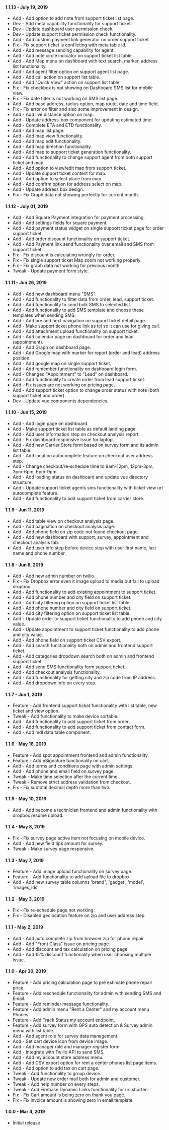 #### 1.1.13 - July 19, 2019
* Add - Add option to add note from support ticket list page.
* Dev - Add meta capability functionality for support ticket.
* Dev - Update dashboard user permission check.
* Dev - Update support ticket permission check functionality.
* Add - Add custom payment link generator on order support ticket.
* Fix - Fix support ticket is conflicting with meta table id.
* Add - Add message sending capability for agent.
* Add - Add note circle indicator on support ticket list table.
* Add - Add Map menu on dashboard with text search, marker, address list functionality.
* Add - Add agent filter option on support agent list page.
* Add - Add call action on support list table.
* Add - Add "Quick View" action on support list table.
* Fix - Fix checkbox is not showing on Dashboard SMS list for mobile view.
* Fix - Fix date filter is not working on SMS list page.
* Add - Add base address, radius option, map route, date and time field.
* Fix - Fix error on filter and also some improvement in design.
* Add - Add live distance option on map.
* Add - Update address-box component for updating estimated time.
* Add - Complete ETA and ETD functionality.
* Add - Add map list page.
* Add - Add map view functionality.
* Add - Add map edit functionality.
* Add - Add map direction functionality.
* Add - Add map to support ticket generation functionality.
* Add - Add functionality to change support agent from both support ticket and map.
* Add - Add option to view/edit map from support ticket.
* Add - Update support ticket content for map.
* Add - Add option to select place from map.
* Add - Add confirm option for address select on map.
* Add - Update address box design.
* Fix - Fix Graph data not showing perfectly for current month.

#### 1.1.12 - July 01, 2019
* Add - Add Square Payment integration for payment processing.
* Add - Add settings fields for square payment.
* Add - Add payment status widget on single support ticket page for order support ticket.
* Add - Add order discount functionality on support ticket.
* Add - Add Payment link send functionality over email and SMS from support ticket.
* Fix - Fix discount is calculating wrongly for order.
* Fix - Fix single support ticket Map zoom not working properly.
* Fix - Fix graph data not working for previous month.
* Tweak - Update payment form style.

#### 1.1.11 - Jun 26, 2019
* Add - Add new dashboard menu "SMS"
* Add - Add functionality to filter data from order, lead, support ticket.
* Add - Add functionality to send bulk SMS to selected list.
* Add - Add functionality to add SMS template and choose these templates when sending SMS.
* Add - Add pre and next navigation on support ticket detail page.
* Add - Make support ticket phone link as tel so it can use for giving call.
* Add - Add attachment upload functionality on support ticket.
* Add - Add calendar page on dashboard for order and lead (appointment).
* Add - Add Graph on dashboard page.
* Add - Add Google map with marker for report (order and lead) address position.
* Add - Add google map on single support ticket.
* Add - Add remember functionality on dashboard login form.
* Add - Changed "Appointment" to "Lead" on dashboard.
* Add - Add functionality to create order from lead support ticket.
* Add - Fix issues are not working on pricing page.
* Add - Add support ticket option to change order status with note (both support ticket and order).
* Dev - Update vue components dependencies.

#### 1.1.10 - Jun 15, 2019
* Add - Add login page on dashboard.
* Add - Make support ticket list table as default landing page.
* Add - Add user information step on checkout analysis report.
* Add - Fix dashboard responsive issue for laptop.
* Add - Add new Carrier Store form based on survey form and its admin list table.
* Add - Add location autocomplete feature on checkout user address step.
* Add - Change checkout/re-schedule time to 9am-12pm, 12pm-3pm, 3pm-6pm, 6pm-9pm.
* Add - Add loading status on dashboard and update vue directory structure.
* Add - Update support ticket agents sms functionality with ticket view url autocomplete feature.
* Add - Add functionality to add support ticket from carrier store.

#### 1.1.9 - Jun 11, 2019
* Add - Add table view on checkout analysis page.
* Add - Add pagination on checkout analysis page.
* Add - Add phone field on zip code not found checkout page.
* Add - Add new dashboard with support, survey, appointment and checkout analysis tab.
* Add - Add user info step before device step with user first name, last name and phone number.

#### 1.1.8 - Jun 8, 2019
* Add - Add new admin number on twilio.
* Fix - Fix Dropbox error even it image upload to media but fail to upload dropbox.
* Add - Add functionality to add existing appointment to support ticket.
* Add - Add phone number and city field on support ticket.
* Add - Add city filtering option on support ticket list table.
* Add - Add phone number and city field on support ticket.
* Add - Add city filtering option on support ticket list table.
* Add - Update order to support ticket functionality to add phone and city value.
* Add - Update appointment to support ticket functionality to add phone and city value.
* Add - Add phone field on support ticket CSV export.
* Add - Add search functionality both on admin and frontend support ticket.
* Add - Add categories dropdown search both on admin and frontend support ticket.
* Add - Add send SMS functionality form support ticket.
* Add - Add checkout analysis functionality.
* Add - Add functionality for getting city and zip code from IP address.
* Add - Add dropdown info on every step.

#### 1.1.7 - Jun 1, 2019
* Feature - Add frontend support ticket functionality with list table, new ticket and view option.
* Tweak - Add functionality to make device sortable.
* Add - Add functionality to add support ticket from order.
* Add - Add functionality to add support ticket from contact form.
* Add - Add mdl data table component.

#### 1.1.6 - May 16, 2019
* Feature - Add spot appointment frontend and admin functionality.
* Feature - Add eSignature functionality on cart.
* Add - Add terms and conditions page with admin settings.
* Add - Add phone and email field on survey page.
* Tweak - Make time selection after the current time.
* Tweak - Remove strict address validation from checkout.
* Fix - Fix subtotal decimal depth more than two.

#### 1.1.5 - May 10, 2019
* Add - Add become a technician frontend and admin functionality with dropbox resume upload.

#### 1.1.4 - May 8, 2019
* Fix - Fix survey page active item not focusing on mobile device.
* Add - Add new field tips amount for survey.
* Tweak - Make survey page responsive.

#### 1.1.3 - May 7, 2019
* Feature - Add image upload functionality on survey page.
* Feature - Add functionality to add upload file to dropbox.
* Add - Add new survey table columns 'brand", 'gadget', 'model', 'images_ids'

#### 1.1.2 - May 3, 2019
* Fix - Fix re-schedule page not working.
* Fix - Disabled geolocation feature on zip and user address step.

#### 1.1.1 - May 2, 2019
* Add - Add auto complete zip from browser zip for phone repair.
* Add - Add "Front Glass" issue on pricing page.
* Add - Add discount and tax calculation on pricing page.
* Add - Add 15% discount functionality when user choosing multiple issue.

#### 1.1.0 - Apr 30, 2019
* Feature - Add pricing calculation page to pre estimate phone repair price.
* Feature - Add reschedule functionality for admin with sending SMS and Email.
* Feature - Add reminder message functionality.
* Feature - Add admin menu "Rent a Center" and my account menu Phones
* Feature - Add Track Status my account endpoint.
* Feature - Add survey form with GPS auto detection & Survey admin menu with list table.
* Add - Add agent role for survey data management.
* Add - Set cart device icon from device image.
* Add - Add manager role and manager register form.
* Add - Integrate with Twilio API to send SMS.
* Add - Add my account store address menu.
* Add - Add CSV export option for rent a center phones list page items.
* Add - Add option to add tax on cart page.
* Tweak - Add functionality to group device.
* Tweak - Update new order mail both for admin and customer.
* Tweak - Add help number on every steps.
* Tweak - Add Firebase Dynamic Links functionality for url shorten.
* Fix - Fix Cart amount is being zero on thank you page.
* Fix - Fix invoice amount is showing zero in email template.

#### 1.0.0 - Mar 4, 2019
* Initial release
